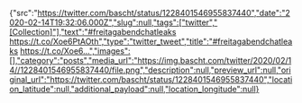 {"src":"https://twitter.com/bascht/status/1228401546955837440","date":"2020-02-14T19:32:06.000Z","slug":null,"tags":["twitter","[Collection]"],"text":"#freitagabendchatleaks https://t.co/Xoe6PtAOth","type":"twitter_tweet","title":"#freitagabendchatleaks https://t.co/Xoe6…","images":[],"category":"posts","media_url":"https://img.bascht.com/twitter/2020/02/14//1228401546955837440/file.png","description":null,"preview_url":null,"original_url":"https://twitter.com/bascht/status/1228401546955837440","location_latitude":null,"additional_payload":null,"location_longitude":null}